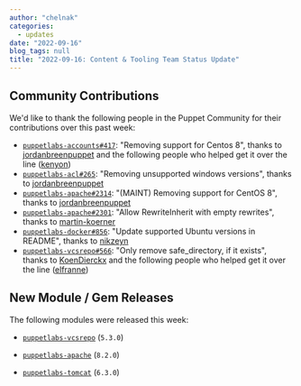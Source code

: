 ```yaml
---
author: "chelnak"
categories:
  - updates
date: "2022-09-16"
blog_tags: null
title: "2022-09-16: Content & Tooling Team Status Update"
---
```


## Community Contributions

We'd like to thank the following people in the Puppet Community for their contributions over this past week:

- [`puppetlabs-accounts#417`][puppetlabs-accounts-pr-417]: "Removing support for Centos 8", thanks to [jordanbreenpuppet][jordanbreenpuppet] and the following people who helped get it over the line ([kenyon][kenyon])
- [`puppetlabs-acl#265`][puppetlabs-acl-pr-265]: "Removing unsupported windows versions", thanks to [jordanbreenpuppet][jordanbreenpuppet]
- [`puppetlabs-apache#2314`][puppetlabs-apache-pr-2314]: "(MAINT) Removing support for CentOS 8", thanks to [jordanbreenpuppet][jordanbreenpuppet]
- [`puppetlabs-apache#2301`][puppetlabs-apache-pr-2301]: "Allow RewriteInherit with empty rewrites", thanks to [martin-koerner][martin-koerner]
- [`puppetlabs-docker#856`][puppetlabs-docker-pr-856]: "Update supported Ubuntu versions in README", thanks to [nikzeyn][nikzeyn]
- [`puppetlabs-vcsrepo#566`][puppetlabs-vcsrepo-pr-566]: "Only remove safe_directory, if it exists", thanks to [KoenDierckx][KoenDierckx] and the following people who helped get it over the line ([elfranne][elfranne])

## New Module / Gem Releases

The following modules were released this week:

- [`puppetlabs-vcsrepo`][puppetlabs-vcsrepo] (`5.3.0`)
- [`puppetlabs-apache`][puppetlabs-apache] (`8.2.0`)
- [`puppetlabs-tomcat`][puppetlabs-tomcat] (`6.3.0`)

  [puppetlabs-vcsrepo]: https://github.com/puppetlabs/puppetlabs-vcsrepo
  [puppetlabs-apache]: https://github.com/puppetlabs/puppetlabs-apache
  [puppetlabs-tomcat]: https://github.com/puppetlabs/puppetlabs-tomcat
  [puppetlabs-accounts-pr-417]: https://github.com/puppetlabs/puppetlabs-accounts/pull/417
  [jordanbreenpuppet]: https://github.com/jordanbreenpuppet
  [kenyon]: https://github.com/kenyon
  [puppetlabs-acl-pr-265]: https://github.com/puppetlabs/puppetlabs-acl/pull/265
  [puppetlabs-apache-pr-2314]: https://github.com/puppetlabs/puppetlabs-apache/pull/2314
  [puppetlabs-apache-pr-2301]: https://github.com/puppetlabs/puppetlabs-apache/pull/2301
  [martin-koerner]: https://github.com/martin-koerner
  [puppetlabs-docker-pr-856]: https://github.com/puppetlabs/puppetlabs-docker/pull/856
  [nikzeyn]: https://github.com/nikzeyn
  [puppetlabs-vcsrepo-pr-566]: https://github.com/puppetlabs/puppetlabs-vcsrepo/pull/566
  [KoenDierckx]: https://github.com/KoenDierckx
  [elfranne]: https://github.com/elfranne
